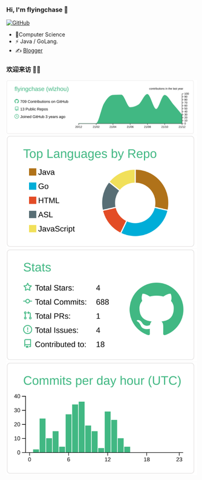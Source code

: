

### Hi, I'm flyingchase 👋

[![GitHub](https://img.shields.io/badge/dynamic/json?logo=github&label=GitHub&labelColor=495867&color=495867&query=%24.data.totalSubs&url=https%3A%2F%2Fapi.spencerwoo.com%2Fsubstats%2F%3Fsource%3Dgithub%26queryKey%3Dhayschan&style=flat-square)](https://github.com/flyingchase)

- 🍻Computer Science
- ⚡ Java / GoLang.
- ✍️ [Blogger](https://flyingchase.github.io/)

### 欢迎来访 👏🏻

[![](https://raw.githubusercontent.com/flyingchase/flyingchase/master/profile-summary-card-output/vue/0-profile-details.svg)](https://github.com/flyingchase)
[![](https://raw.githubusercontent.com/flyingchase/flyingchase/master/profile-summary-card-output/vue/1-repos-per-language.svg)](https://github.com/flyingchase)[![](https://raw.githubusercontent.com/flyingchase/flyingchase/master/profile-summary-card-output/vue/3-stats.svg)](https://github.com/flyingchase)
[![](https://raw.githubusercontent.com/flyingchase/flyingchase/master/profile-summary-card-output/vue/4-productive-time.svg)](https://github.com/flyingchase)

